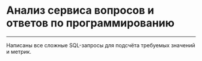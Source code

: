 # Анализ сервиса вопросов и ответов по программированию

----


Написаны все сложные SQL-запросы для подсчёта требуемых значений и метрик.
